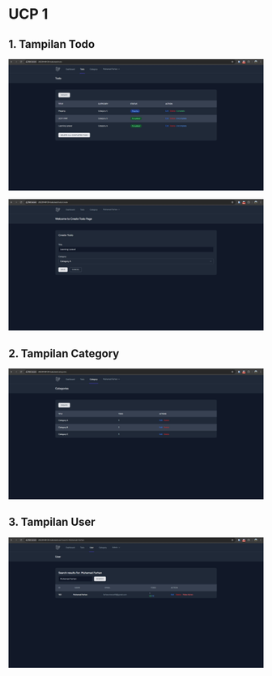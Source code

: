 # UCP 1

## 1. Tampilan Todo
![Alt text](screenshot/ucp1/Screenshot_todo.jpg)

![Alt text](screenshot/ucp1/Screenshot_create_todo.jpg)

## 2. Tampilan Category
![Alt text](screenshot/ucp1/Screenshot_category.jpg)

## 3. Tampilan User
![Alt text](screenshot/ucp1/Screenshot_user.jpg)
